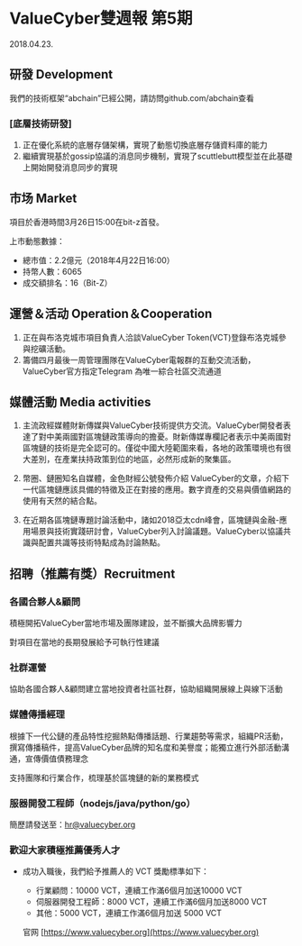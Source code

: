 # ValueCyber雙週報 第5期

2018.04.23.



## 研發 Development

我們的技術框架“abchain”已經公開，請訪問github.com/abchain查看

### [底層技術研發]

1. 正在優化系統的底層存儲架構，實現了動態切換底層存儲資料庫的能力
2. 繼續實現基於gossip協議的消息同步機制，實現了scuttlebutt模型並在此基礎上開始開發消息同步的實現

 

## 市场 Market

項目於香港時間3月26日15:00在bit-z首發。

上市動態數據：

- 總市值：2.2億元（2018年4月22日16:00）
- 持幣人數：6065
- 成交額排名：16（Bit-Z）

 

## 運營＆活动 Operation＆Cooperation

1. 正在與布洛克城市項目負責人洽談ValueCyber Token(VCT)登錄布洛克城參與挖礦活動。
2. 籌備四月最後一周管理團隊在ValueCyber電報群的互動交流活動，ValueCyber官方指定Telegram 為唯一綜合社區交流通道

 

## 媒體活動 Media activities

1. 主流政經媒體財新傳媒與ValueCyber技術提供方交流。ValueCyber開發者表達了對中美兩國對區塊鏈政策導向的擔憂。財新傳媒專欄記者表示中美兩國對區塊鏈的技術是完全認可的。僅從中國大陸範圍來看，各地的政策環境也有很大差別，在產業扶持政策到位的地區，必然形成新的聚集區。

2. 幣圈、鏈圈知名自媒體，金色財經公號發佈介紹 ValueCyber的文章，介紹下一代區塊鏈應該具備的特徵及正在對接的應用。數字資產的交易與價值網路的使用有天然的結合點。

3. 在近期各區塊鏈專題討論活動中，諸如2018亞太cdn峰會，區塊鏈與金融-應用場景與技術實踐研討會，ValueCyber列入討論議題。ValueCyber以協議共識與配置共識等技術特點成為討論熱點。

    

## 招聘（推薦有獎）Recruitment

### 各國合夥人&顧問

積極開拓ValueCyber當地市場及團隊建設，並不斷擴大品牌影響力

對項目在當地的長期發展給予可執行性建議

### 社群運營

協助各國合夥人&顧問建立當地投資者社區社群，協助組織開展線上與線下活動

### 媒體傳播經理

根據下一代公鏈的產品特性挖掘熱點傳播話題、行業趨勢等需求，組織PR活動，撰寫傳播稿件，提高ValueCyber品牌的知名度和美譽度；能獨立進行外部活動溝通，宣傳價值債務理念

支持團隊和行業合作，梳理基於區塊鏈的新的業務模式

### 服器開發工程師（nodejs/java/python/go）

簡歷請發送至：[hr@valuecyber.org](mailto:hr@valuecyber.org)

### 歡迎大家積極推薦優秀人才

- 成功入職後，我們給予推薦人的 VCT 獎勵標準如下：

  - 行業顧問：10000 VCT，連續工作滿6個月加送10000 VCT
  - 伺服器開發工程師：8000 VCT，連續工作滿6個月加送8000 VCT
  - 其他：5000 VCT，連續工作滿6個月加送 5000 VCT

  官网 [https://www.valuecyber.org](https://www.valuecyber.org)